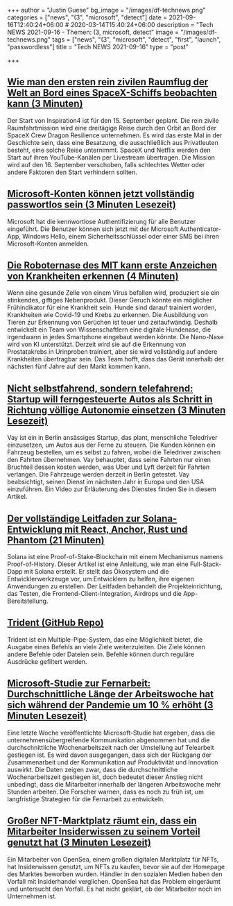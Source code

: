 +++
author = "Justin Guese"
bg_image = "/images/df-technews.png"
categories = ["news", "(3", "microsoft", "detect"]
date = 2021-09-16T12:40:24+06:00 # 2020-03-14T15:40:24+06:00
description = "Tech NEWS 2021-09-16 - Themen: (3, microsoft, detect"
image = "/images/df-technews.png"
tags = ["news", "(3", "microsoft", "detect", "first", "launch", "passwordless"]
title = "Tech NEWS 2021-09-16"
type = "post"

+++

## [Wie man den ersten rein zivilen Raumflug der Welt an Bord eines SpaceX-Schiffs beobachten kann (3 Minuten)](https://www.vice.com/en/article/5dbvwb/how-to-watch-the-worlds-first-all-civilian-spaceflight-aboard-a-spacex-ship)

 Der Start von Inspiration4 ist für den 15. September geplant. Die rein zivile Raumfahrtmission wird eine dreitägige Reise durch den Orbit an Bord der SpaceX Crew Dragon Resilience unternehmen. Es wird das erste Mal in der Geschichte sein, dass eine Besatzung, die ausschließlich aus Privatleuten besteht, eine solche Reise unternimmt. SpaceX und Netflix werden den Start auf ihren YouTube-Kanälen per Livestream übertragen. Die Mission wird auf den 16. September verschoben, falls schlechtes Wetter oder andere Faktoren den Start verhindern sollten.

## [Microsoft-Konten können jetzt vollständig passwortlos sein (3 Minuten Lesezeit)](https://www.theverge.com/2021/9/15/22675175/microsoft-account-passwordless-no-password-security-feature)

 Microsoft hat die kennwortlose Authentifizierung für alle Benutzer eingeführt. Die Benutzer können sich jetzt mit der Microsoft Authenticator-App, Windows Hello, einem Sicherheitsschlüssel oder einer SMS bei ihren Microsoft-Konten anmelden.

## [Die Roboternase des MIT kann erste Anzeichen von Krankheiten erkennen (4 Minuten)](https://www.freethink.com/technology/mits-robotic-nose-can-detect-first-sign-of-disease)

 Wenn eine gesunde Zelle von einem Virus befallen wird, produziert sie ein stinkendes, giftiges Nebenprodukt. Dieser Geruch könnte ein möglicher Frühindikator für eine Krankheit sein. Hunde sind darauf trainiert worden, Krankheiten wie Covid-19 und Krebs zu erkennen. Die Ausbildung von Tieren zur Erkennung von Gerüchen ist teuer und zeitaufwändig. Deshalb entwickelt ein Team von Wissenschaftlern eine digitale Hundenase, die irgendwann in jedes Smartphone eingebaut werden könnte. Die Nano-Nase wird von KI unterstützt. Derzeit wird sie auf die Erkennung von Prostatakrebs in Urinproben trainiert, aber sie wird vollständig auf andere Krankheiten übertragbar sein. Das Team hofft, dass das Gerät innerhalb der nächsten fünf Jahre auf den Markt kommen kann.

## [Nicht selbstfahrend, sondern telefahrend: Startup will ferngesteuerte Autos als Schritt in Richtung völlige Autonomie einsetzen (3 Minuten Lesezeit)](https://singularityhub.com/2021/09/15/not-self-driving-but-tele-driving-startup-to-deploy-remote-controlled-cars-as-a-step-towards-full-autonomy/)

 Vay ist ein in Berlin ansässiges Startup, das plant, menschliche Teledriver einzusetzen, um Autos aus der Ferne zu steuern. Die Kunden können ein Fahrzeug bestellen, um es selbst zu fahren, wobei die Teledriver zwischen den Fahrten übernehmen. Vay behauptet, dass seine Fahrten nur einen Bruchteil dessen kosten werden, was Uber und Lyft derzeit für Fahrten verlangen. Die Fahrzeuge werden derzeit in Berlin getestet. Vay beabsichtigt, seinen Dienst im nächsten Jahr in Europa und den USA einzuführen. Ein Video zur Erläuterung des Dienstes finden Sie in diesem Artikel.

## [Der vollständige Leitfaden zur Solana-Entwicklung mit React, Anchor, Rust und Phantom (21 Minuten)](https://dev.to/dabit3/the-complete-guide-to-full-stack-solana-development-with-react-anchor-rust-and-phantom-3291)

 Solana ist eine Proof-of-Stake-Blockchain mit einem Mechanismus namens Proof-of-History. Dieser Artikel ist eine Anleitung, wie man eine Full-Stack-Dapp mit Solana erstellt. Er stellt das Ökosystem und die Entwicklerwerkzeuge vor, um Entwicklern zu helfen, ihre eigenen Anwendungen zu erstellen. Der Leitfaden behandelt die Projekteinrichtung, das Testen, die Frontend-Client-Integration, Airdrops und die App-Bereitstellung.

## [Trident (GitHub Repo)](https://github.com/MGessinger/trident)

 Trident ist ein Multiple-Pipe-System, das eine Möglichkeit bietet, die Ausgabe eines Befehls an viele Ziele weiterzuleiten. Die Ziele können andere Befehle oder Dateien sein. Befehle können durch reguläre Ausdrücke gefiltert werden.

## [Microsoft-Studie zur Fernarbeit: Durchschnittliche Länge der Arbeitswoche hat sich während der Pandemie um 10 % erhöht (3 Minuten Lesezeit)](https://www.geekwire.com/2021/microsoft-remote-work-study-average-length-workweek-increased-10-pandemic/)

 Eine letzte Woche veröffentlichte Microsoft-Studie hat ergeben, dass die unternehmensübergreifende Kommunikation abgenommen hat und die durchschnittliche Wochenarbeitszeit nach der Umstellung auf Telearbeit gestiegen ist. Es wird davon ausgegangen, dass sich der Rückgang der Zusammenarbeit und der Kommunikation auf Produktivität und Innovation auswirkt. Die Daten zeigen zwar, dass die durchschnittliche Wochenarbeitszeit gestiegen ist, doch bedeutet dieser Anstieg nicht unbedingt, dass die Mitarbeiter innerhalb der längeren Arbeitswoche mehr Stunden arbeiten. Die Forscher warnen, dass es noch zu früh ist, um langfristige Strategien für die Fernarbeit zu entwickeln.

## [Großer NFT-Marktplatz räumt ein, dass ein Mitarbeiter Insiderwissen zu seinem Vorteil genutzt hat (3 Minuten Lesezeit)](https://www.vice.com/en/article/xgxj43/major-nft-marketplace-admits-employee-used-insider-knowledge-to-profit)

 Ein Mitarbeiter von OpenSea, einem großen digitalen Marktplatz für NFTs, hat Insiderwissen genutzt, um NFTs zu kaufen, bevor sie auf der Homepage des Marktes beworben wurden. Händler in den sozialen Medien haben den Vorfall mit Insiderhandel verglichen. OpenSea hat das Problem eingeräumt und untersucht den Vorfall. Es hat nicht geklärt, ob der Mitarbeiter noch im Unternehmen ist.

